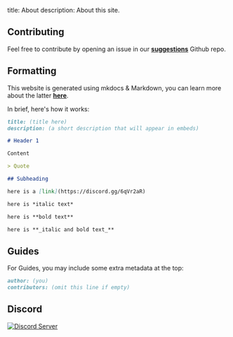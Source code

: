 title: About
description: About this site.

## Contributing

Feel free to contribute by opening an issue in our [**suggestions**](https://github.com/rippedpiracy/suggestions) Github repo.

## Formatting

This website is generated using mkdocs & Markdown, you can learn more about the latter [**here**](https://www.markdowntutorial.com/).

In brief, here's how it works:

```md
title: (title here)
description: (a short description that will appear in embeds)

# Header 1

Content

> Quote

## Subheading

here is a [link]​(https://discord.gg/6qVr2aR)

here is *italic text*

here is **bold text**

here is **_italic and bold text_**
```

## Guides

For Guides, you may include some extra metadata at the top:

```md
author: (you)
contributors: (omit this line if empty)
```

## Discord

[![Discord Server](https://discordapp.com/api/guilds/702220357834244248/embed.png?style=banner2)](https://discord.gg/6qVr2aR)
